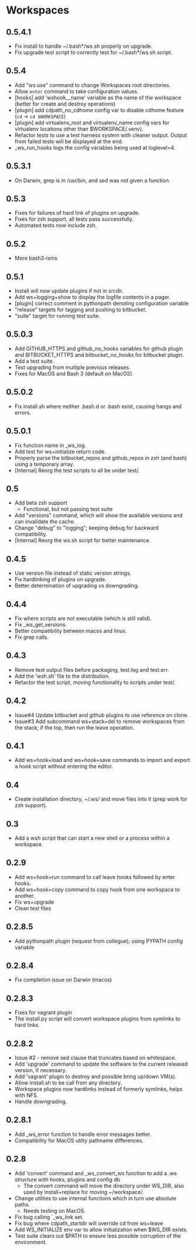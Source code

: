 # Workspaces

## 0.5.4.1
* Fix install to handle ~/.bash\*/ws.sh properly on upgrade.
* Fix upgrade test script to correctly test for ~/.bash\*/ws.sh script.

## 0.5.4
* Add "ws use" command to change Workspaces root directories.
* Allow `enter` command to take configuration values.
* [hooks] add 'wshook\_\_name' variable as the name of the workspace (better for create and destroy
  operations)
* [plugin] add cdpath\_no\_cdhome config var to disable cdhome feature (`cd` -> `cd $WORKSPACE`)
* [plugin] add virtualenv\_root and virtualenv\_name config vars for virtualenv locations other than
  $WORKSPACE/.venv).
* Refactor tests to use a test harness system with cleaner output.  Output from failed tests
  will be displayed at the end.
* \_ws\_run\_hooks logs the config variables being used at loglevel=4.

## 0.5.3.1
* On Darwin, grep is in /usr/bin, and sed was not given a function.

## 0.5.3
* Fixes for failures of hard link of plugins on upgrade.
* Fixes for zsh support, all tests pass successfully.
* Automated tests now include zsh.

## 0.5.2
* More bash3-isms

## 0.5.1
* Install will now update plugins if not in srcdir.
* Add ws+logging+show to display the logfile contents in a pager.
* [plugin] correct comment in pythonpath denoting configuration variable
* "release" targets for tagging and pushing to bitbucket.
* "suite" target for running test suite.

## 0.5.0.3
* Add GITHUB\_HTTPS and github\_no\_hooks variables for github plugin and BITBUCKET\_HTTPS and
  bitbucket\_no\_hooks for bitbucket plugin.
* Add a test suite.
* Test upgrading from multiple previous releases.
* Fixes for MacOS and Bash 3 (default on MacOS).

## 0.5.0.2
* Fix install.sh where neither .bash.d or .bash exist, causing hangs and errors.

## 0.5.0.1
* Fix function name in \_ws\_log.
* Add test for ws+initialize return code.
* Properly parse the bitbucket\_repos and github\_repos in zsh (and bash) using a temporary
  array.
* [Internal] Reorg the test scripts to all be under test/.

## 0.5
* Add beta zsh support
  * Functional, but not passing test suite
* Add "versions" command, which will show the available versions and can invalidate
  the cache.
* Change "debug" to "logging"; keeping debug for backward compatibility.
* [Internal] Reorg the ws.sh script for better maintenance.

## 0.4.5
* Use version file instead of static version strings.
* Fix hardlinking of plugins on upgrade.
* Better determination of upgrading vs downgrading.

## 0.4.4
* Fix where scripts are not executable (which is still valid).
* Fix \_ws\_get\_versions.
* Better compatibility between macos and linux.
* Fix grep calls.

## 0.4.3
* Remove test output files before packaging, test.log and test.err.
* Add the 'wsh.sh' file to the distribution.
* Refactor the test script, moving functionality to scripts under test/.

## 0.4.2
* Issue#4 Update bitbucket and github plugins to use reference on clone.
* Issue#3 Add subcommand ws+stack+del to remove workspaces from the stack; if the top, then run the
  leave operation.

## 0.4.1
* Add ws+hook+load and ws+hook+save commands to import and export a hook script without entering
  the editor.

## 0.4
* Create installation directory, ~/.ws/ and move files into it (prep work for zsh support).

## 0.3
* Add a wsh script that can start a new shell or a process within a workspace.

## 0.2.9
* Add ws+hook+run command to call leave hooks followed by enter hooks.
* Add ws+hook+copy command to copy hook from one workspace to another.
* Fix ws+upgrade
* Clean test files

## 0.2.8.5
* Add pythonpath plugin (request from collegue); using PYPATH config variable

## 0.2.8.4
* Fix completion issue on Darwin (macos)

## 0.2.8.3
* Fixes for vagrant plugin
* The install.py script will convert workspace plugins from symlinks to hard
  links.

## 0.2.8.2

* Issue #2 - remove sed clause that truncates based on whitespace.
* Add 'upgrade' command to update the software to the current released
  version, if necessary.
* Add 'vagrant' plugin to destroy and possible bring up/down VM(s).
* Allow install.sh to be call from any directory.
* Workspace plugins now hardlinks instead of formerly symlinks, helps with NFS.
* Handle downgrading.

## 0.2.8.1

* Add \_ws\_error function to handle error messages better.
* Compatibility for MacOS utilty pathname differences.

## 0.2.8

* Add 'convert' command and \_ws\_convert\_ws function to add a .ws structure
  with hooks, plugins and config db
    * The convert command will move the directory under WS\_DIR, also used by
      install+replace for moving ~/workspace/.
* Change utilties to use internal functions which in turn use absolute paths.
    * Needs testing on MacOS.
* Fix bug calling `_ws_link set.
* Fix bug where cdpath\_startdir will override cd from ws+leave
* Add WS_INITIALIZE env var to allow initialization when $WS_DIR exists.
* Test suite clears out $PATH to ensure less possible corruption of the
  environment.
